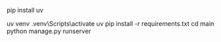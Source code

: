 <!-- create virtual environment -->
<!-- first run this command -->
pip install uv
<!-- then run this -->
uv venv
.venv\Scripts\activate
uv pip install -r requirements.txt
cd main
python manage.py runserver